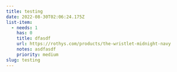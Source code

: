 ```yaml
---
title: testing
date: 2022-08-30T02:06:24.175Z
list-item:
  - needs: 1
    has: 0
    title: dfasdf
    url: https://rothys.com/products/the-wristlet-midnight-navy
    notes: asdfasdf
    priority: medium
slug: testing
---
```

